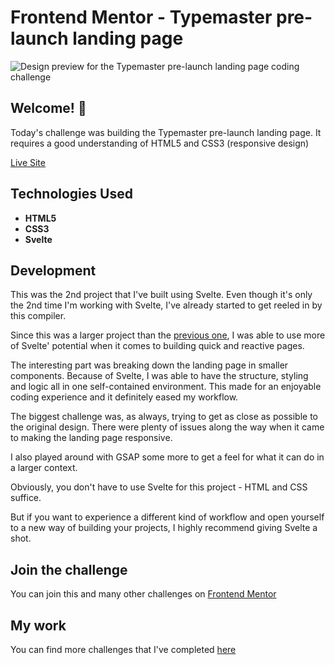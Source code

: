 # Frontend Mentor - Typemaster pre-launch landing page

![Design preview for the Typemaster pre-launch landing page
 coding challenge](./preview.jpg)

## Welcome! 👋

Today's challenge was building the Typemaster pre-launch landing page. It requires a good understanding of HTML5 and CSS3 (responsive design)

[Live Site](https://typemaster-pre-launch-lp.vercel.app/)

## Technologies Used

* **HTML5**
* **CSS3**
* **Svelte**

## Development

This was the 2nd project that I've built using Svelte. Even though it's only the 2nd time I'm working with Svelte, I've already started to get reeled in by this compiler.

Since this was a larger project than the [previous one](https://github.com/Remus432/order-summary-component), I was able to use more of Svelte' potential when it comes to building quick and reactive pages. 

The interesting part was breaking down the landing page in smaller components. Because of Svelte, I was able to have the structure, styling and logic all in one self-contained environment. This made for an enjoyable coding experience and it definitely eased my workflow.

The biggest challenge was, as always, trying to get as close as possible to the original design. There were plenty of issues along the way when it came to making the landing page responsive.

I also played around with GSAP some more to get a feel for what it can do in a larger context.

Obviously, you don't have to use Svelte for this project - HTML and CSS suffice.

But if you want to experience a different kind of workflow and open yourself to a new way of building your projects, I highly recommend giving Svelte a shot.

## Join the challenge

You can join this and many other challenges on [Frontend Mentor](https://www.frontendmentor.io/)

## My work

You can find more challenges that I've completed [here](https://www.frontendmentor.io/profile/Remus432)
